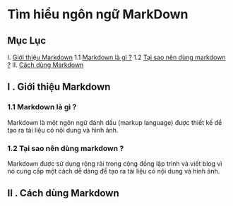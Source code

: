 # Tìm hiểu ngôn ngữ MarkDown #

## Mục Lục ##
I. [Giới thiệu Markdown](##Giới-thiệu-Mardown)
    1.1 [Markdown là gì ?](###Markdown-là-gì-?)
    1.2 [Tại sao nên dùng markdown ?](###Tại-sao-nên-dùng-markdown-?)
II. [Cách dùng Markdown ](#cấu-trúc-câu)



## I . Giới thiệu Markdown ##
### 1.1 Markdown là gì ? ###

Markdown là một ngôn ngữ đánh dấu (markup language) được thiết kế để tạo ra tài liệu có
nội dung và hình ảnh.

### 1.2 Tại sao nên dùng markdown ? ###

Markdown được sử dụng rộng rãi trong cộng đồng lập trình và viết blog vì
nó cung cấp một cách dễ dàng để tạo ra tài liệu có nội dung và hình ảnh.

## II . Cách dùng Markdown ##


